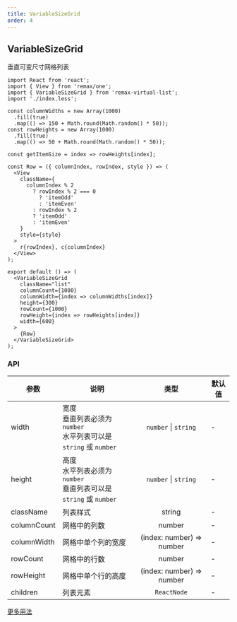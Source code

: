 ```yaml
---
title: VariableSizeGrid
order: 4
---
```


## VariableSizeGrid

垂直可变尺寸网格列表

```tsx
import React from 'react';
import { View } from 'remax/one';
import { VariableSizeGrid } from 'remax-virtual-list';
import './index.less';

const columnWidths = new Array(1000)
  .fill(true)
  .map(() => 150 + Math.round(Math.random() * 50));
const rowHeights = new Array(1000)
  .fill(true)
  .map(() => 50 + Math.round(Math.random() * 50));

const getItemSize = index => rowHeights[index];

const Row = ({ columnIndex, rowIndex, style }) => (
  <View
    className={
      columnIndex % 2
        ? rowIndex % 2 === 0
          ? 'itemOdd'
          : 'itemEven'
        : rowIndex % 2
        ? 'itemOdd'
        : 'itemEven'
    }
    style={style}
  >
    r{rowIndex}, c{columnIndex}
  </View>
);

export default () => (
  <VariableSizeGrid
    className="list"
    columnCount={1000}
    columnWidth={index => columnWidths[index]}
    height={300}
    rowCount={1000}
    rowHeight={index => rowHeights[index]}
    width={600}
  >
    {Row}
  </VariableSizeGrid>
);
```

### API

| 参数        | 说明                                                                  |           类型            | 默认值 |
| ----------- | --------------------------------------------------------------------- | :-----------------------: | ------ |
| width       | 宽度<br>垂直列表必须为 `number`<br>水平列表可以是`string` 或 `number` |   `number` \| `string`    | -      |
| height      | 高度<br>水平列表必须为 `number`<br>垂直列表可以是`string` 或 `number` |   `number` \| `string`    | -      |
| className   | 列表样式                                                              |          string           | -      |
| columnCount | 网格中的列数                                                          |          number           | -      |
| columnWidth | 网格中单个列的宽度                                                    | (index: number) => number | -      |
| rowCount    | 网格中的行数                                                          |          number           | -      |
| rowHeight   | 网格中单个行的高度                                                    | (index: number) => number | -      |
| children    | 列表元素                                                              |        `ReactNode`        | -      |

[更多用法](https://react-window.now.sh/#/api/VariableSizeGrid)
